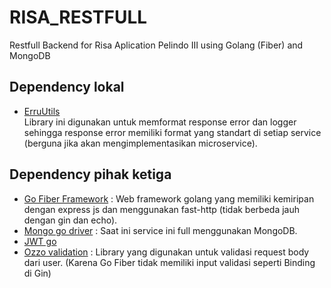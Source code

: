 # RISA_RESTFULL

Restfull Backend for Risa Aplication Pelindo III using Golang (Fiber) and MongoDB

## Dependency lokal

- [ErruUtils](https://github.com/muchlist/erru_utils_go)  
  Library ini digunakan untuk memformat response error dan logger sehingga response error memiliki format yang standart di setiap service (berguna jika akan mengimplementasikan microservice).

## Dependency pihak ketiga

- [Go Fiber Framework](https://github.com/gofiber/fiber/v2) : Web framework golang yang memiliki kemiripan dengan express js dan menggunakan fast-http (tidak berbeda jauh dengan gin dan echo).
- [Mongo go driver](https://go.mongodb.org/mongo-driver) : Saat ini service ini full menggunakan MongoDB.
- [JWT go](https://github.com/dgrijalva/jwt-go)
- [Ozzo validation](github.com/go-ozzo/ozzo-validation/**v4) : Library yang digunakan untuk validasi request body dari user. (Karena Go Fiber tidak memiliki input validasi seperti Binding di Gin)
